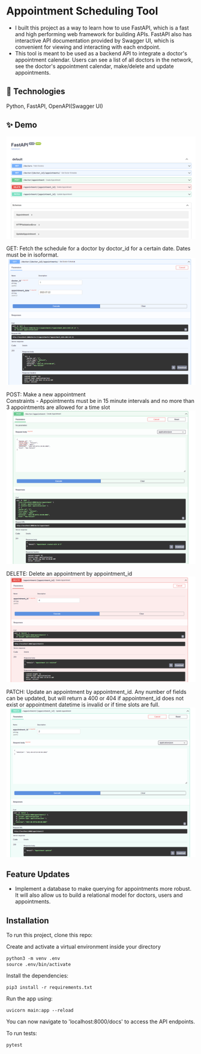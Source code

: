 
# Appointment Scheduling Tool
- I built this project as a way to learn how to use FastAPI, which is a fast and high performing web framework for building APIs. FastAPI also has interactive API documentation provided by Swagger UI, which is convenient for viewing and interacting with each endpoint.
- This tool is meant to be used as a backend API to integrate a doctor's appointment calendar. Users can see a list of all doctors in the network, see the doctor's appointment calendar, make/delete and update appointments.
## 🤖 Technologies
Python, FastAPI, OpenAPI(Swagger UI)
## ✨ Demo
![Demo](imgs/fastAPI-docs.png)

GET: Fetch the schedule for a doctor by doctor_id for a certain date. Dates must be in isoformat.
![Demo](imgs/fastAPI-get-appointments.png)

POST: Make a new appointment <br>
Constraints - Appointments must be in 15 minute intervals and no more than 3 appointments are allowed for a time slot
![Demo](imgs/fastAPI-make-appointment.png)

DELETE: Delete an appointment by appointment_id
![Demo](imgs/fastAPI-delete-appointment.png)

PATCH: Update an appointment by appointment_id. Any number of fields can be updated, but will return a 400 or 404 if appointment_id does not exist or appointment datetime is invalid or if time slots are full.
![Demo](imgs/fastAPI-update-appointment.png)
## Feature Updates
- Implement a database to make querying for appointments more robust. It will also allow us to build a relational model for doctors, users and appointments.
## Installation
To run this project, clone this repo:

Create and activate a virtual environment inside your directory

```bash=
python3 -m venv .env
source .env/bin/activate
```
Install the dependencies:
```
pip3 install -r requirements.txt
```
Run the app using:
```
uvicorn main:app --reload
```
You can now navigate to 'localhost:8000/docs' to access the API endpoints.

To run tests:
```
pytest
```